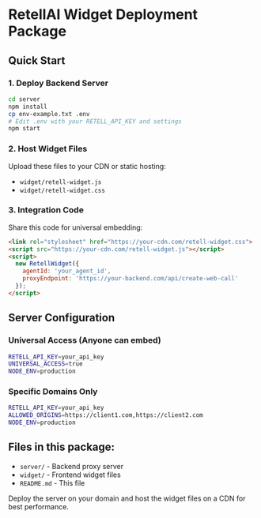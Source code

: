 # RetellAI Widget Deployment Package

## Quick Start

### 1. Deploy Backend Server
```bash
cd server
npm install
cp env-example.txt .env
# Edit .env with your RETELL_API_KEY and settings
npm start
```

### 2. Host Widget Files
Upload these files to your CDN or static hosting:
- `widget/retell-widget.js`
- `widget/retell-widget.css`

### 3. Integration Code
Share this code for universal embedding:

```html
<link rel="stylesheet" href="https://your-cdn.com/retell-widget.css">
<script src="https://your-cdn.com/retell-widget.js"></script>
<script>
  new RetellWidget({
    agentId: 'your_agent_id',
    proxyEndpoint: 'https://your-backend.com/api/create-web-call'
  });
</script>
```

## Server Configuration

### Universal Access (Anyone can embed)
```bash
RETELL_API_KEY=your_api_key
UNIVERSAL_ACCESS=true
NODE_ENV=production
```

### Specific Domains Only
```bash
RETELL_API_KEY=your_api_key
ALLOWED_ORIGINS=https://client1.com,https://client2.com
NODE_ENV=production
```

## Files in this package:
- `server/` - Backend proxy server
- `widget/` - Frontend widget files
- `README.md` - This file

Deploy the server on your domain and host the widget files on a CDN for best performance.
